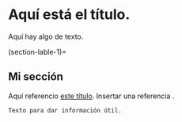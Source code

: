 # Aquí está el título.

Aquí hay algo de texto.

(section-lable-1)=
## Mi sección

Aquí referencio [este título](section-label-1). Insertar una referencia [](section-labal-1).

```{tip}
Texto para dar información útil.
```